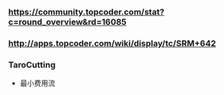 ﻿### https://community.topcoder.com/stat?c=round_overview&rd=16085
### http://apps.topcoder.com/wiki/display/tc/SRM+642

### TaroCutting
* 最小费用流
